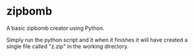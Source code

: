 # zipbomb
A basic zipbomb creator using Python.

Simply run the python script and it when it finishes it will have created a single file called "z.zip" in the working directory.
